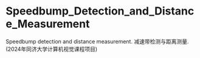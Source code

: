 # Speedbump_Detection_and_Distance_Measurement
Speedbump detection and distance measurement. 减速带检测与距离测量. (2024年同济大学计算机视觉课程项目)
